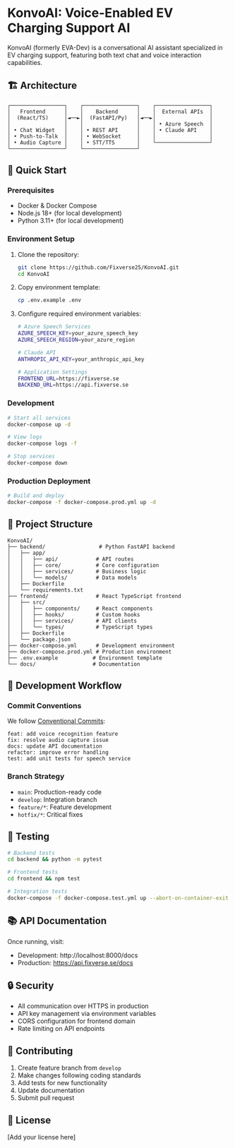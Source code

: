# KonvoAI: Voice-Enabled EV Charging Support AI

KonvoAI (formerly EVA-Dev) is a conversational AI assistant specialized in EV charging support, featuring both text chat and voice interaction capabilities.

## 🏗️ Architecture

```
┌─────────────────┐    ┌─────────────────┐    ┌─────────────────┐
│   Frontend      │    │    Backend      │    │  External APIs  │
│  (React/TS)     │◄──►│  (FastAPI/Py)   │◄──►│                 │
│                 │    │                 │    │ • Azure Speech  │
│ • Chat Widget   │    │ • REST API      │    │ • Claude API    │
│ • Push-to-Talk  │    │ • WebSocket     │    │                 │
│ • Audio Capture │    │ • STT/TTS       │    └─────────────────┘
└─────────────────┘    └─────────────────┘
```

## 🚀 Quick Start

### Prerequisites
- Docker & Docker Compose
- Node.js 18+ (for local development)
- Python 3.11+ (for local development)

### Environment Setup
1. Clone the repository:
   ```bash
   git clone https://github.com/Fixverse25/KonvoAI.git
   cd KonvoAI
   ```

2. Copy environment template:
   ```bash
   cp .env.example .env
   ```

3. Configure required environment variables:
   ```bash
   # Azure Speech Services
   AZURE_SPEECH_KEY=your_azure_speech_key
   AZURE_SPEECH_REGION=your_azure_region

   # Claude API
   ANTHROPIC_API_KEY=your_anthropic_api_key

   # Application Settings
   FRONTEND_URL=https://fixverse.se
   BACKEND_URL=https://api.fixverse.se
   ```

### Development
```bash
# Start all services
docker-compose up -d

# View logs
docker-compose logs -f

# Stop services
docker-compose down
```

### Production Deployment
```bash
# Build and deploy
docker-compose -f docker-compose.prod.yml up -d
```

## 📁 Project Structure

```
KonvoAI/
├── backend/                 # Python FastAPI backend
│   ├── app/
│   │   ├── api/            # API routes
│   │   ├── core/           # Core configuration
│   │   ├── services/       # Business logic
│   │   └── models/         # Data models
│   ├── Dockerfile
│   └── requirements.txt
├── frontend/               # React TypeScript frontend
│   ├── src/
│   │   ├── components/     # React components
│   │   ├── hooks/          # Custom hooks
│   │   ├── services/       # API clients
│   │   └── types/          # TypeScript types
│   ├── Dockerfile
│   └── package.json
├── docker-compose.yml      # Development environment
├── docker-compose.prod.yml # Production environment
├── .env.example           # Environment template
└── docs/                  # Documentation
```

## 🔧 Development Workflow

### Commit Conventions
We follow [Conventional Commits](https://www.conventionalcommits.org/):

```
feat: add voice recognition feature
fix: resolve audio capture issue
docs: update API documentation
refactor: improve error handling
test: add unit tests for speech service
```

### Branch Strategy
- `main`: Production-ready code
- `develop`: Integration branch
- `feature/*`: Feature development
- `hotfix/*`: Critical fixes

## 🧪 Testing

```bash
# Backend tests
cd backend && python -m pytest

# Frontend tests
cd frontend && npm test

# Integration tests
docker-compose -f docker-compose.test.yml up --abort-on-container-exit
```

## 📚 API Documentation

Once running, visit:
- Development: http://localhost:8000/docs
- Production: https://api.fixverse.se/docs

## 🔒 Security

- All communication over HTTPS in production
- API key management via environment variables
- CORS configuration for frontend domain
- Rate limiting on API endpoints

## 🤝 Contributing

1. Create feature branch from `develop`
2. Make changes following coding standards
3. Add tests for new functionality
4. Update documentation
5. Submit pull request

## 📄 License

[Add your license here]
